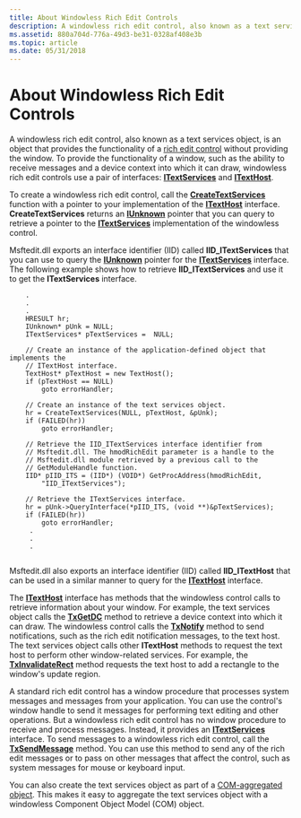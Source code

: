 ```yaml
---
title: About Windowless Rich Edit Controls
description: A windowless rich edit control, also known as a text services object, is an object that provides the functionality of a rich edit control without providing the window.
ms.assetid: 880a704d-776a-49d3-be31-0328af408e3b
ms.topic: article
ms.date: 05/31/2018
---
```


# About Windowless Rich Edit Controls

A windowless rich edit control, also known as a text services object, is an object that provides the functionality of a [rich edit control](rich-edit-controls.md) without providing the window. To provide the functionality of a window, such as the ability to receive messages and a device context into which it can draw, windowless rich edit controls use a pair of interfaces: [**ITextServices**](/windows/desktop/api/Textserv/nl-textserv-itextservices) and [**ITextHost**](/windows/desktop/api/Textserv/nl-textserv-itexthost).

To create a windowless rich edit control, call the [**CreateTextServices**](/windows/desktop/api/Textserv/nf-textserv-createtextservices) function with a pointer to your implementation of the [**ITextHost**](/windows/desktop/api/Textserv/nl-textserv-itexthost) interface. **CreateTextServices** returns an [**IUnknown**](https://docs.microsoft.com/windows/desktop/api/unknwn/nn-unknwn-iunknown) pointer that you can query to retrieve a pointer to the [**ITextServices**](/windows/desktop/api/Textserv/nl-textserv-itextservices) implementation of the windowless control.

Msftedit.dll exports an interface identifier (IID) called **IID\_ITextServices** that you can use to query the [**IUnknown**](https://docs.microsoft.com/windows/desktop/api/unknwn/nn-unknwn-iunknown) pointer for the [**ITextServices**](/windows/desktop/api/Textserv/nl-textserv-itextservices) interface. The following example shows how to retrieve **IID\_ITextServices** and use it to get the **ITextServices** interface.


```
    .
    .
    .
    HRESULT hr;
    IUnknown* pUnk = NULL;
    ITextServices* pTextServices =  NULL;
    
    // Create an instance of the application-defined object that implements the 
    // ITextHost interface.
    TextHost* pTextHost = new TextHost();
    if (pTextHost == NULL) 
        goto errorHandler;

    // Create an instance of the text services object.
    hr = CreateTextServices(NULL, pTextHost, &pUnk);
    if (FAILED(hr))
        goto errorHandler;
        
    // Retrieve the IID_ITextServices interface identifier from 
    // Msftedit.dll. The hmodRichEdit parameter is a handle to the 
    // Msftedit.dll module retrieved by a previous call to the 
    // GetModuleHandle function.
    IID* pIID_ITS = (IID*) (VOID*) GetProcAddress(hmodRichEdit, 
        "IID_ITextServices");
               
    // Retrieve the ITextServices interface.    
    hr = pUnk->QueryInterface(*pIID_ITS, (void **)&pTextServices);
    if (FAILED(hr))
        goto errorHandler;
     .
     . 
     .   
     
```



Msftedit.dll also exports an interface identifier (IID) called **IID\_ITextHost** that can be used in a similar manner to query for the [**ITextHost**](/windows/desktop/api/Textserv/nl-textserv-itexthost) interface.

The [**ITextHost**](/windows/desktop/api/Textserv/nl-textserv-itexthost) interface has methods that the windowless control calls to retrieve information about your window. For example, the text services object calls the [**TxGetDC**](/windows/desktop/api/Textserv/nf-textserv-itexthost-txgetdc) method to retrieve a device context into which it can draw. The windowless control calls the [**TxNotify**](/windows/desktop/api/Textserv/nf-textserv-itexthost-txnotify) method to send notifications, such as the rich edit notification messages, to the text host. The text services object calls other **ITextHost** methods to request the text host to perform other window-related services. For example, the [**TxInvalidateRect**](/windows/desktop/api/Textserv/nf-textserv-itexthost-txinvalidaterect) method requests the text host to add a rectangle to the window's update region.

A standard rich edit control has a window procedure that processes system messages and messages from your application. You can use the control's window handle to send it messages for performing text editing and other operations. But a windowless rich edit control has no window procedure to receive and process messages. Instead, it provides an [**ITextServices**](/windows/desktop/api/Textserv/nl-textserv-itextservices) interface. To send messages to a windowless rich edit control, call the [**TxSendMessage**](/windows/desktop/api/Textserv/nf-textserv-itextservices-txsendmessage) method. You can use this method to send any of the rich edit messages or to pass on other messages that affect the control, such as system messages for mouse or keyboard input.

You can also create the text services object as part of a [COM-aggregated object](https://docs.microsoft.com/windows/desktop/com/aggregation). This makes it easy to aggregate the text services object with a windowless Component Object Model (COM) object.

 

 





